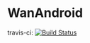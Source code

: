 # WanAndroid  
travis-ci: [![Build Status](https://travis-ci.org/iossocket/WanAndroid.svg?branch=master)](https://travis-ci.org/iossocket/WanAndroid)
